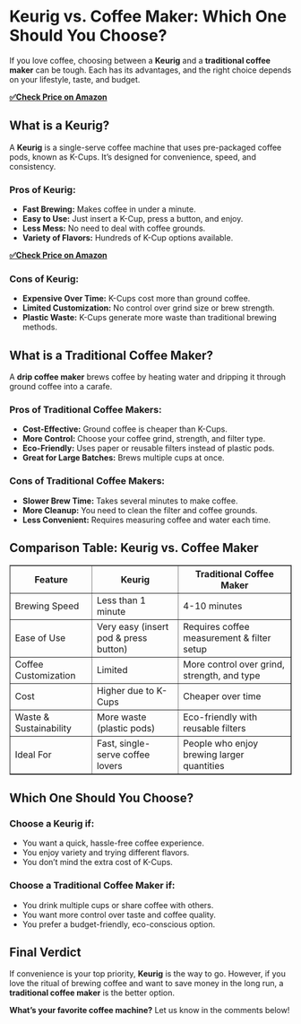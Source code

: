 <!DOCTYPE html>
<html lang="en">
<head>
    <meta charset="UTF-8">
    <meta name="viewport" content="width=device-width, initial-scale=1.0">
    <meta name="description" content="Keurig vs. Coffee Maker: Which one is best for your daily caffeine fix? Read this in-depth comparison to make the right choice.">
    <meta name="keywords" content="Keurig vs Coffee Maker, Best Coffee Maker, Single Serve Coffee, Drip Coffee Machine">
    <meta name="author" content="Your Name">
    <title>Keurig vs. Coffee Maker: Which One Should You Choose?</title>
</head>
<body>

<h1>Keurig vs. Coffee Maker: Which One Should You Choose?</h1>

<p>If you love coffee, choosing between a <strong>Keurig</strong> and a <strong>traditional coffee maker</strong> can be tough. Each has its advantages, and the right choice depends on your lifestyle, taste, and budget.</p>

[**✅Check Price on Amazon**](https://amzn.to/4bGc3fg)

<h2>What is a Keurig?</h2>
<p>A <strong>Keurig</strong> is a single-serve coffee machine that uses pre-packaged coffee pods, known as K-Cups. It’s designed for convenience, speed, and consistency.</p>

<h3>Pros of Keurig:</h3>
<ul>
    <li><strong>Fast Brewing:</strong> Makes coffee in under a minute.</li>
    <li><strong>Easy to Use:</strong> Just insert a K-Cup, press a button, and enjoy.</li>
    <li><strong>Less Mess:</strong> No need to deal with coffee grounds.</li>
    <li><strong>Variety of Flavors:</strong> Hundreds of K-Cup options available.</li>
</ul>

[**✅Check Price on Amazon**](https://amzn.to/4bGc3fg)

<h3>Cons of Keurig:</h3>
<ul>
    <li><strong>Expensive Over Time:</strong> K-Cups cost more than ground coffee.</li>
    <li><strong>Limited Customization:</strong> No control over grind size or brew strength.</li>
    <li><strong>Plastic Waste:</strong> K-Cups generate more waste than traditional brewing methods.</li>
</ul>

<h2>What is a Traditional Coffee Maker?</h2>
<p>A <strong>drip coffee maker</strong> brews coffee by heating water and dripping it through ground coffee into a carafe.</p>

<h3>Pros of Traditional Coffee Makers:</h3>
<ul>
    <li><strong>Cost-Effective:</strong> Ground coffee is cheaper than K-Cups.</li>
    <li><strong>More Control:</strong> Choose your coffee grind, strength, and filter type.</li>
    <li><strong>Eco-Friendly:</strong> Uses paper or reusable filters instead of plastic pods.</li>
    <li><strong>Great for Large Batches:</strong> Brews multiple cups at once.</li>
</ul>

<h3>Cons of Traditional Coffee Makers:</h3>
<ul>
    <li><strong>Slower Brew Time:</strong> Takes several minutes to make coffee.</li>
    <li><strong>More Cleanup:</strong> You need to clean the filter and coffee grounds.</li>
    <li><strong>Less Convenient:</strong> Requires measuring coffee and water each time.</li>
</ul>

<h2>Comparison Table: Keurig vs. Coffee Maker</h2>
<table border="1">
    <tr>
        <th>Feature</th>
        <th>Keurig</th>
        <th>Traditional Coffee Maker</th>
    </tr>
    <tr>
        <td>Brewing Speed</td>
        <td>Less than 1 minute</td>
        <td>4-10 minutes</td>
    </tr>
    <tr>
        <td>Ease of Use</td>
        <td>Very easy (insert pod & press button)</td>
        <td>Requires coffee measurement & filter setup</td>
    </tr>
    <tr>
        <td>Coffee Customization</td>
        <td>Limited</td>
        <td>More control over grind, strength, and type</td>
    </tr>
    <tr>
        <td>Cost</td>
        <td>Higher due to K-Cups</td>
        <td>Cheaper over time</td>
    </tr>
    <tr>
        <td>Waste & Sustainability</td>
        <td>More waste (plastic pods)</td>
        <td>Eco-friendly with reusable filters</td>
    </tr>
    <tr>
        <td>Ideal For</td>
        <td>Fast, single-serve coffee lovers</td>
        <td>People who enjoy brewing larger quantities</td>
    </tr>
</table>

<h2>Which One Should You Choose?</h2>
<h3>Choose a Keurig if:</h3>
<ul>
    <li>You want a quick, hassle-free coffee experience.</li>
    <li>You enjoy variety and trying different flavors.</li>
    <li>You don’t mind the extra cost of K-Cups.</li>
</ul>

<h3>Choose a Traditional Coffee Maker if:</h3>
<ul>
    <li>You drink multiple cups or share coffee with others.</li>
    <li>You want more control over taste and coffee quality.</li>
    <li>You prefer a budget-friendly, eco-conscious option.</li>
</ul>

<h2>Final Verdict</h2>
<p>If convenience is your top priority, <strong>Keurig</strong> is the way to go. However, if you love the ritual of brewing coffee and want to save money in the long run, a <strong>traditional coffee maker</strong> is the better option.</p>

<p><strong>What’s your favorite coffee machine?</strong> Let us know in the comments below!</p>

</body>
</html>
